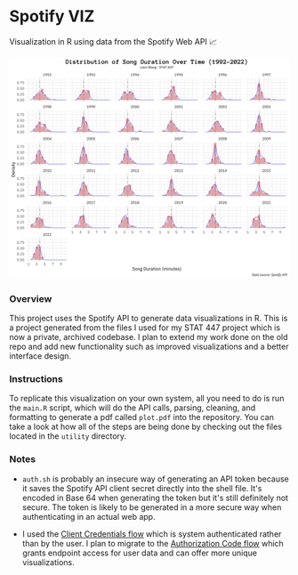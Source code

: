 # Spotify VIZ
Visualization in R using data from the Spotify Web API :chart_with_upwards_trend:

![Alt text](./plot.svg)

### Overview
This project uses the Spotify API to generate data visualizations in R. This is a project generated from the files I used for my STAT 447 project which is now a private, archived codebase. I plan to extend my work done on the old repo and add new functionality such as improved visualizations and a better interface design.

### Instructions
To replicate this visualization on your own system, all you need to do is run the `main.R` script, which will do the API calls, parsing, cleaning, and formatting to generate a pdf called `plot.pdf` into the repository. You can take a look at how all of the steps are being done by checking out the files located in the `utility` directory.

### Notes
* `auth.sh` is probably an insecure way of generating an API token because it saves the Spotify API client secret directly into the shell file. It's encoded in Base 64 when generating the token but it's still definitely not secure. The token is likely to be generated in a more secure way when authenticating in an actual web app.

* I used the [Client Credentials flow](https://developer.spotify.com/documentation/general/guides/authorization/client-credentials/) which is system authenticated rather than by the user. I plan to migrate to the [Authorization Code flow](https://developer.spotify.com/documentation/general/guides/authorization/code-flow/) which grants endpoint access for user data and can offer more unique visualizations.
